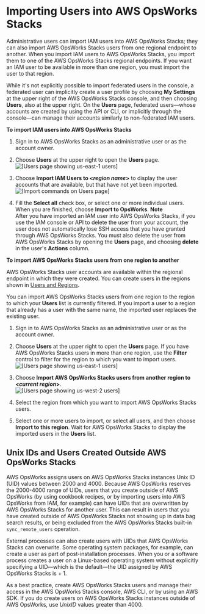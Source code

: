 # Importing Users into AWS OpsWorks Stacks<a name="opsworks-security-users-manage-import"></a>

Administrative users can import IAM users into AWS OpsWorks Stacks; they can also import AWS OpsWorks Stacks users from one regional endpoint to another\. When you import IAM users to AWS OpsWorks Stacks, you import them to one of the AWS OpsWorks Stacks regional endpoints\. If you want an IAM user to be available in more than one region, you must import the user to that region\.

While it's not explicitly possible to import federated users in the console, a federated user can implicitly create a user profile by choosing **My Settings** at the upper right of the AWS OpsWorks Stacks console, and then choosing **Users**, also at the upper right\. On the **Users** page, federated users—whose accounts are created by using the API or CLI, or implicitly through the console—can manage their accounts similarly to non\-federated IAM users\.

**To import IAM users into AWS OpsWorks Stacks**

1. Sign in to AWS OpsWorks Stacks as an administrative user or as the account owner\.

1. Choose **Users** at the upper right to open the **Users** page\.  
![\[Users page showing us-east-1 users\]](http://docs.aws.amazon.com/opsworks/latest/userguide/images/permissions_users_page.png)

1. Choose **Import IAM Users to <*region name*>** to display the user accounts that are available, but that have not yet been imported\.  
![\[Import commands on Users page\]](http://docs.aws.amazon.com/opsworks/latest/userguide/images/permissions_import.png)

1. Fill the **Select all** check box, or select one or more individual users\. When you are finished, choose **Import to OpsWorks**\.
**Note**  
After you have imported an IAM user into AWS OpsWorks Stacks, if you use the IAM console or API to delete the user from your account, the user does not automatically lose SSH access that you have granted through AWS OpsWorks Stacks\. You must also delete the user from AWS OpsWorks Stacks by opening the **Users** page, and choosing **delete** in the user's **Actions** column\.

**To import AWS OpsWorks Stacks users from one region to another**

AWS OpsWorks Stacks user accounts are available within the regional endpoint in which they were created\. You can create users in the regions shown in [Users and Regions](opsworks-security-users-manage.md#UsersandRegions)\.

You can import AWS OpsWorks Stacks users from one region to the region to which your **Users** list is currently filtered\. If you import a user to a region that already has a user with the same name, the imported user replaces the existing user\.

1. Sign in to AWS OpsWorks Stacks as an administrative user or as the account owner\.

1. Choose **Users** at the upper right to open the **Users** page\. If you have AWS OpsWorks Stacks users in more than one region, use the **Filter** control to filter for the region to which you want to import users\.  
![\[Users page showing us-east-1 users\]](http://docs.aws.amazon.com/opsworks/latest/userguide/images/permissions_users_page.png)

1. Choose **Import AWS OpsWorks Stacks users from another region to <*current region*>**\.  
![\[Users page showing us-west-2 users\]](http://docs.aws.amazon.com/opsworks/latest/userguide/images/permissions_import_otherregion.png)

1. Select the region from which you want to import AWS OpsWorks Stacks users\.

1. Select one or more users to import, or select all users, and then choose **Import to this region**\. Wait for AWS OpsWorks Stacks to display the imported users in the **Users** list\.

## Unix IDs and Users Created Outside AWS OpsWorks Stacks<a name="w3ab2c11c59c13c33c15c15"></a>

AWS OpsWorks assigns users on AWS OpsWorks Stacks instances Unix ID \(UID\) values between 2000 and 4000\. Because AWS OpsWorks reserves the 2000\-4000 range of UIDs, users that you create outside of AWS OpsWorks \(by using cookbook recipes, or by importing users into AWS OpsWorks from IAM, for example\) can have UIDs that are overwritten by AWS OpsWorks Stacks for another user\. This can result in users that you have created outside of AWS OpsWorks Stacks not showing up in data bag search results, or being excluded from the AWS OpsWorks Stacks built\-in `sync_remote_users` operation\.

External processes can also create users with UIDs that AWS OpsWorks Stacks can overwrite\. Some operating system packages, for example, can create a user as part of post\-installation processes\. When you or a software process creates a user on a Linux\-based operating system without explicitly specifying a UID—which is the default—the UID assigned by AWS OpsWorks Stacks is *<highest existing AWS OpsWorks UID>* \+ 1\.

As a best practice, create AWS OpsWorks Stacks users and manage their access in the AWS OpsWorks Stacks console, AWS CLI, or by using an AWS SDK\. If you do create users on AWS OpsWorks Stacks instances outside of AWS OpsWorks, use *UnixID* values greater than 4000\.